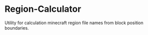 # Region-Calculator
Utility for calculation minecraft region file names from block position boundaries.
